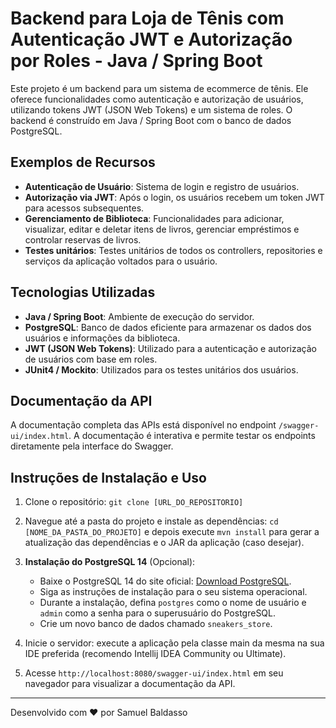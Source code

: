 # Backend para Loja de Tênis com Autenticação JWT e Autorização por Roles - Java / Spring Boot

Este projeto é um backend para um sistema de ecommerce de tênis. Ele oferece funcionalidades como autenticação e autorização de usuários, utilizando tokens JWT (JSON Web Tokens) e um sistema de roles. O backend é construído em Java / Spring Boot com o banco de dados PostgreSQL.

## Exemplos de Recursos

- **Autenticação de Usuário**: Sistema de login e registro de usuários.
- **Autorização via JWT**: Após o login, os usuários recebem um token JWT para acessos subsequentes.
- **Gerenciamento de Biblioteca**: Funcionalidades para adicionar, visualizar, editar e deletar itens de livros, gerenciar empréstimos e controlar reservas de livros.
- **Testes unitários**: Testes unitários de todos os controllers, repositories e serviços da aplicação voltados para o usuário.

## Tecnologias Utilizadas

- **Java / Spring Boot**: Ambiente de execução do servidor.
- **PostgreSQL**: Banco de dados eficiente para armazenar os dados dos usuários e informações da biblioteca.
- **JWT (JSON Web Tokens)**: Utilizado para a autenticação e autorização de usuários com base em roles.
- **JUnit4 / Mockito**: Utilizados para os testes unitários dos usuários.

## Documentação da API

A documentação completa das APIs está disponível no endpoint `/swagger-ui/index.html`. A documentação é interativa e permite testar os endpoints diretamente pela interface do Swagger.

## Instruções de Instalação e Uso

1. Clone o repositório: `git clone [URL_DO_REPOSITORIO]`

2. Navegue até a pasta do projeto e instale as dependências: `cd [NOME_DA_PASTA_DO_PROJETO]` e depois execute `mvn install` para gerar a atualização das dependências e o JAR da aplicação (caso desejar).

3. **Instalação do PostgreSQL 14** (Opcional):
   - Baixe o PostgreSQL 14 do site oficial: [Download PostgreSQL](https://www.postgresql.org/download/).
   - Siga as instruções de instalação para o seu sistema operacional.
   - Durante a instalação, defina `postgres` como o nome de usuário e `admin` como a senha para o superusuário do PostgreSQL.
   - Crie um novo banco de dados chamado `sneakers_store`.

4. Inicie o servidor: execute a aplicação pela classe main da mesma na sua IDE preferida (recomendo Intellij IDEA Community ou Ultimate).

5. Acesse `http://localhost:8080/swagger-ui/index.html` em seu navegador para visualizar a documentação da API.

---

Desenvolvido com ❤️ por Samuel Baldasso
